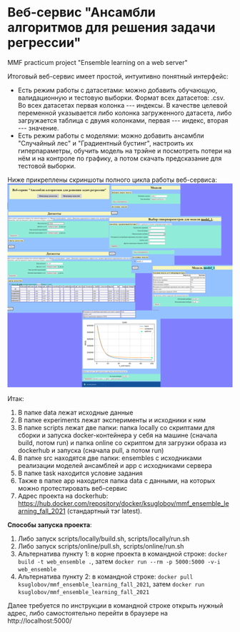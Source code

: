 # Веб-сервис "Ансамбли алгоритмов для решения задачи регрессии"
 MMF practicum project "Ensemble learning on a web server"

Итоговый веб-сервис имеет простой, интуитивно понятный интерфейс:
* Есть режим работы с датасетами: можно добавить обучающую, валидационную и тестовую выборки. Формат всех датасетов: .csv. Во всех датасетах первая колонка --- индексы. В качестве целевой переменной указывается либо колонка загруженного датасета, либо загружается таблица с двумя колонками, первая --- индекс, вторая --- значение.
* Есть режим работы с моделями: можно добавить ансамбли "Случайный лес" и "Градиентный бустинг", настроить их гиперпараметры, обучить модель на трэйне и посмотреть потери на нём и на контроле по графику, а потом скачать предсказание для тестовой выборки.

Ниже прикреплены скриншоты полного цикла работы веб-сервиса:
![demo](img/view.png)

Итак:
1. В папке data лежат исходные данные
2. В папке experiments лежат эксперименты и исходники к ним
3. В папке scripts лежат две папки: папка locally со скриптами для сборки и запуска docker-контейнера у себя на машине (сначала build, потом run) и папка online со скриптом для загрузки образа из dockerhub и запуска (сначала pull, а потом run)
4. В папке src находятся две папки: ensembles с исходниками реализации моделей ансамблей и app с исходниками сервера
5. В папке task находится условие задания
6. Также в папке app находится папка data с данными, на которых можно протестировать веб-сервис
7. Адрес проекта на dockerhub: https://hub.docker.com/repository/docker/ksuglobov/mmf_ensemble_learning_fall_2021 (стандартный тэг latest).

**Способы запуска проекта**:
1. Либо запуск scripts/locally/build.sh, scripts/locally/run.sh
2. Либо запуск scripts/online/pull.sh, scripts/online/run.sh
3. Альтернатива пункту 1: в корне проекта в командной строке: `docker build -t web_ensemble .`, затем `docker run --rm -p 5000:5000 -v-i web_ensemble`
4. Альтернатива пункту 2: в командной строке: `docker pull ksuglobov/mmf_ensemble_learning_fall_2021`, затем `docker run ksuglobov/mmf_ensemble_learning_fall_2021`

Далее требуется по инструкции в командной строке открыть нужный адрес, либо самостоятельно перейти в браузере на http://localhost:5000/
